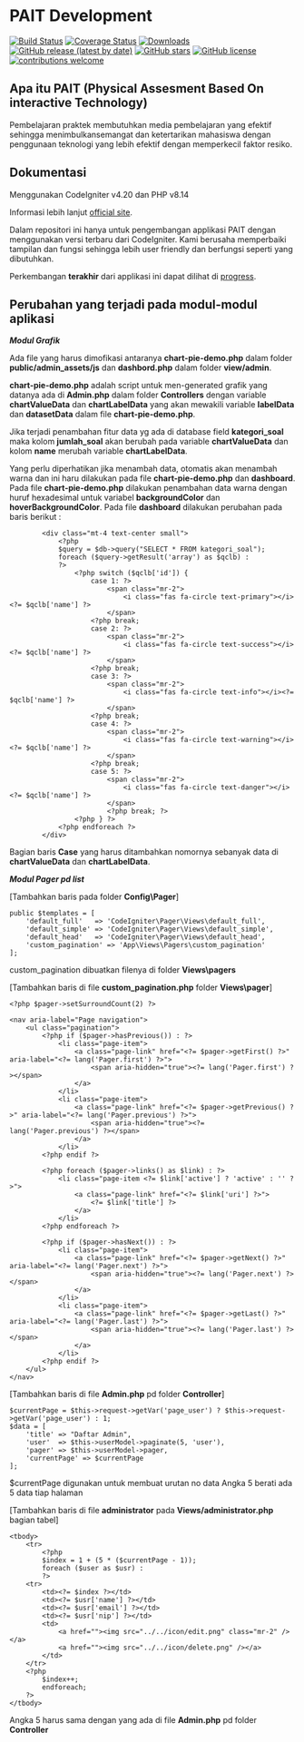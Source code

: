 # PAIT Development

[![Build Status](https://github.com/codeigniter4/CodeIgniter4/workflows/PHPUnit/badge.svg)](https://pait.devinc.website)
[![Coverage Status](https://coveralls.io/repos/github/codeigniter4/CodeIgniter4/badge.svg?branch=develop)](https://pait.devinc.website)
[![Downloads](https://poser.pugx.org/codeigniter4/framework/downloads)](https://pait.devinc.website)
[![GitHub release (latest by date)](https://img.shields.io/github/v/release/codeigniter4/CodeIgniter4)](https://pait.devinc.website)
[![GitHub stars](https://img.shields.io/github/stars/codeigniter4/CodeIgniter4)](https://pait.devinc.website)
[![GitHub license](https://img.shields.io/github/license/codeigniter4/CodeIgniter4)](https://pait.devinc.website)
[![contributions welcome](https://img.shields.io/badge/contributions-welcome-brightgreen.svg?style=flat)](https://pait.devinc.website)
<br>

## Apa itu PAIT (Physical Assesment Based On interactive Technology)

Pembelajaran praktek membutuhkan media pembelajaran yang efektif sehingga menimbulkansemangat dan ketertarikan mahasiswa dengan penggunaan teknologi yang lebih efektif dengan memperkecil faktor resiko.

## Dokumentasi

Menggunakan CodeIgniter v4.20 dan PHP v8.14

Informasi lebih lanjut [official site](http://pait.devinc.website).

Dalam repositori ini hanya untuk pengembangan applikasi PAIT dengan menggunakan versi terbaru dari CodeIgniter. Kami berusaha memperbaiki tampilan dan fungsi sehingga lebih user friendly dan berfungsi seperti yang dibutuhkan.

Perkembangan **terakhir** dari applikasi ini dapat dilihat di [progress](http://pait.devinc.website).

## Perubahan yang terjadi pada modul-modul aplikasi

**_Modul Grafik_**

Ada file yang harus dimofikasi antaranya **chart-pie-demo.php** dalam folder **public/admin_assets/js** dan **dashbord.php** dalam folder **view/admin**.

**chart-pie-demo.php** adalah script untuk men-generated grafik yang datanya ada di **Admin.php** dalam folder **Controllers** dengan variable **chartValueData** dan **chartLabelData** yang akan mewakili variable **labelData** dan **datasetData** dalam file **chart-pie-demo.php**.

Jika terjadi penambahan fitur data yg ada di database field **kategori_soal** maka kolom **jumlah_soal** akan berubah pada variable **chartValueData** dan kolom **name** merubah variable **chartLabelData**.

Yang perlu diperhatikan jika menambah data, otomatis akan menambah warna dan ini haru dilakukan pada file **chart-pie-demo.php** dan **dashboard**. Pada file **chart-pie-demo.php** dilakukan penambahan data warna dengan huruf hexadesimal untuk variabel **backgroundColor** dan **hoverBackgroundColor**. Pada file **dashboard** dilakukan perubahan pada baris berikut :

            <div class="mt-4 text-center small">
                <?php
                $query = $db->query("SELECT * FROM kategori_soal");
                foreach ($query->getResult('array') as $qclb) :
                ?>
                    <?php switch ($qclb['id']) {
                        case 1: ?>
                            <span class="mr-2">
                                <i class="fas fa-circle text-primary"></i><?= $qclb['name'] ?>
                            </span>
                        <?php break;
                        case 2: ?>
                            <span class="mr-2">
                                <i class="fas fa-circle text-success"></i><?= $qclb['name'] ?>
                            </span>
                        <?php break;
                        case 3: ?>
                            <span class="mr-2">
                                <i class="fas fa-circle text-info"></i><?= $qclb['name'] ?>
                            </span>
                        <?php break;
                        case 4: ?>
                            <span class="mr-2">
                                <i class="fas fa-circle text-warning"></i><?= $qclb['name'] ?>
                            </span>
                        <?php break;
                        case 5: ?>
                            <span class="mr-2">
                                <i class="fas fa-circle text-danger"></i><?= $qclb['name'] ?>
                            </span>
                            <?php break; ?>
                    <?php } ?>
                <?php endforeach ?>
            </div>

Bagian baris **Case** yang harus ditambahkan nomornya sebanyak data di **chartValueData** dan **chartLabelData**.

**_Modul Pager pd list_**

[Tambahkan baris pada folder **Config\Pager**]

    public $templates = [
        'default_full'   => 'CodeIgniter\Pager\Views\default_full',
        'default_simple' => 'CodeIgniter\Pager\Views\default_simple',
        'default_head'   => 'CodeIgniter\Pager\Views\default_head',
        'custom_pagination' => 'App\Views\Pagers\custom_pagination'
    ];

custom_pagination dibuatkan filenya di folder **Views\pagers**

[Tambahkan baris di file **custom_pagination.php** folder **Views\pager**]

    <?php $pager->setSurroundCount(2) ?>

    <nav aria-label="Page navigation">
        <ul class="pagination">
            <?php if ($pager->hasPrevious()) : ?>
                <li class="page-item">
                    <a class="page-link" href="<?= $pager->getFirst() ?>" aria-label="<?= lang('Pager.first') ?>">
                        <span aria-hidden="true"><?= lang('Pager.first') ?></span>
                    </a>
                </li>
                <li class="page-item">
                    <a class="page-link" href="<?= $pager->getPrevious() ?>" aria-label="<?= lang('Pager.previous') ?>">
                        <span aria-hidden="true"><?= lang('Pager.previous') ?></span>
                    </a>
                </li>
            <?php endif ?>

            <?php foreach ($pager->links() as $link) : ?>
                <li class="page-item <?= $link['active'] ? 'active' : '' ?>">
                    <a class="page-link" href="<?= $link['uri'] ?>">
                        <?= $link['title'] ?>
                    </a>
                </li>
            <?php endforeach ?>

            <?php if ($pager->hasNext()) : ?>
                <li class="page-item">
                    <a class="page-link" href="<?= $pager->getNext() ?>" aria-label="<?= lang('Pager.next') ?>">
                        <span aria-hidden="true"><?= lang('Pager.next') ?></span>
                    </a>
                </li>
                <li class="page-item">
                    <a class="page-link" href="<?= $pager->getLast() ?>" aria-label="<?= lang('Pager.last') ?>">
                        <span aria-hidden="true"><?= lang('Pager.last') ?></span>
                    </a>
                </li>
            <?php endif ?>
        </ul>
    </nav>

[Tambahkan baris di file **Admin.php** pd folder **Controller**]

    $currentPage = $this->request->getVar('page_user') ? $this->request->getVar('page_user') : 1;
    $data = [
        'title' => "Daftar Admin",
        'user'  => $this->userModel->paginate(5, 'user'),
        'pager' => $this->userModel->pager,
        'currentPage' => $currentPage
    ];

$currentPage digunakan untuk membuat urutan no data
Angka 5 berati ada 5 data tiap halaman

[Tambahkan baris di file **administrator** pada **Views/administrator.php** bagian tabel]

    <tbody>
        <tr>
            <?php
            $index = 1 + (5 * ($currentPage - 1));
            foreach ($user as $usr) :
            ?>
        <tr>
            <td><?= $index ?></td>
            <td><?= $usr['name'] ?></td>
            <td><?= $usr['email'] ?></td>
            <td><?= $usr['nip'] ?></td>
            <td>
                <a href=""><img src="../../icon/edit.png" class="mr-2" /></a>
                <a href=""><img src="../../icon/delete.png" /></a>
            </td>
        </tr>
        <?php
            $index++;
            endforeach;
        ?>
    </tbody>

Angka 5 harus sama dengan yang ada di file **Admin.php** pd folder **Controller**
